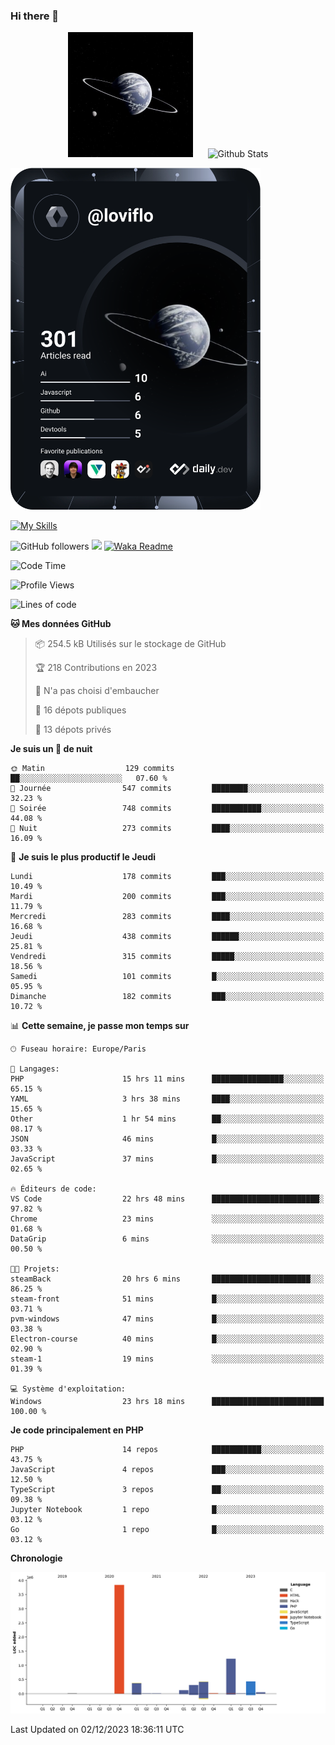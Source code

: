 ### Hi there 👋

<p align="center">
  <img src="https://github.com/Loviflo/Loviflo/blob/main/img/portrait.jpg" alt="Loviflo" height="200" style="margin-right: 20px"/>
  <img src="https://github-readme-stats.vercel.app/api?username=Loviflo&show_icons=true&theme=graywhite" alt="Github Stats" />
</p>

<a href="https://app.daily.dev/loviflo"><img src="https://github.com/loviflo/loviflo/blob/main/devcard.svg" width="400" alt="Loviflo's Dev Card"/></a>


[![My Skills](https://skillicons.dev/icons?i=php,laravel,symfony,mysql,js,ts,html,css,sass,angular,docker,webpack,vscode,figma,git,github,gitlab)](https://skillicons.dev)


![GitHub followers](https://img.shields.io/github/followers/Loviflo?label=Follow&style=social)
![](https://visitor-badge.glitch.me/badge?page_id=Loviflo.Loviflo)
[![Waka Readme](https://github.com/Loviflo/Loviflo/actions/workflows/update-stats.yml/badge.svg)](https://github.com/Loviflo/Loviflo/actions/workflows/update-stats.yml)

<!--START_SECTION:waka-->
![Code Time](http://img.shields.io/badge/Code%20Time-1%2C674%20hrs%2014%20mins-blue)

![Profile Views](http://img.shields.io/badge/Vues%20du%20profil-15-blue)

![Lines of code](https://img.shields.io/badge/Depuis%20Hello%20World%2C%20j%27ai%20%C3%A9crit-6.8%20million%20Lignes%20de%20code-blue)

**🐱 Mes données GitHub** 

> 📦 254.5 kB Utilisés sur le stockage de GitHub 
 > 
> 🏆 218 Contributions en 2023
 > 
> 🚫 N'a pas choisi d'embaucher
 > 
> 📜 16 dépots publiques 
 > 
> 🔑 13 dépots privés 
 > 
**Je suis un 🦉 de nuit** 

```text
🌞 Matin                  129 commits         ██░░░░░░░░░░░░░░░░░░░░░░░   07.60 % 
🌆 Journée                547 commits         ████████░░░░░░░░░░░░░░░░░   32.23 % 
🌃 Soirée                 748 commits         ███████████░░░░░░░░░░░░░░   44.08 % 
🌙 Nuit                   273 commits         ████░░░░░░░░░░░░░░░░░░░░░   16.09 % 
```
📅 **Je suis le plus productif le Jeudi** 

```text
Lundi                    178 commits         ███░░░░░░░░░░░░░░░░░░░░░░   10.49 % 
Mardi                    200 commits         ███░░░░░░░░░░░░░░░░░░░░░░   11.79 % 
Mercredi                 283 commits         ████░░░░░░░░░░░░░░░░░░░░░   16.68 % 
Jeudi                    438 commits         ██████░░░░░░░░░░░░░░░░░░░   25.81 % 
Vendredi                 315 commits         █████░░░░░░░░░░░░░░░░░░░░   18.56 % 
Samedi                   101 commits         █░░░░░░░░░░░░░░░░░░░░░░░░   05.95 % 
Dimanche                 182 commits         ███░░░░░░░░░░░░░░░░░░░░░░   10.72 % 
```


📊 **Cette semaine, je passe mon temps sur** 

```text
🕑︎ Fuseau horaire: Europe/Paris

💬 Langages: 
PHP                      15 hrs 11 mins      ████████████████░░░░░░░░░   65.15 % 
YAML                     3 hrs 38 mins       ████░░░░░░░░░░░░░░░░░░░░░   15.65 % 
Other                    1 hr 54 mins        ██░░░░░░░░░░░░░░░░░░░░░░░   08.17 % 
JSON                     46 mins             █░░░░░░░░░░░░░░░░░░░░░░░░   03.33 % 
JavaScript               37 mins             █░░░░░░░░░░░░░░░░░░░░░░░░   02.65 % 

🔥 Éditeurs de code: 
VS Code                  22 hrs 48 mins      ████████████████████████░   97.82 % 
Chrome                   23 mins             ░░░░░░░░░░░░░░░░░░░░░░░░░   01.68 % 
DataGrip                 6 mins              ░░░░░░░░░░░░░░░░░░░░░░░░░   00.50 % 

🐱‍💻 Projets: 
steamBack                20 hrs 6 mins       ██████████████████████░░░   86.25 % 
steam-front              51 mins             █░░░░░░░░░░░░░░░░░░░░░░░░   03.71 % 
pvm-windows              47 mins             █░░░░░░░░░░░░░░░░░░░░░░░░   03.38 % 
Electron-course          40 mins             █░░░░░░░░░░░░░░░░░░░░░░░░   02.90 % 
steam-1                  19 mins             ░░░░░░░░░░░░░░░░░░░░░░░░░   01.39 % 

💻 Système d'exploitation: 
Windows                  23 hrs 18 mins      █████████████████████████   100.00 % 
```

**Je code principalement en PHP** 

```text
PHP                      14 repos            ███████████░░░░░░░░░░░░░░   43.75 % 
JavaScript               4 repos             ███░░░░░░░░░░░░░░░░░░░░░░   12.50 % 
TypeScript               3 repos             ██░░░░░░░░░░░░░░░░░░░░░░░   09.38 % 
Jupyter Notebook         1 repo              █░░░░░░░░░░░░░░░░░░░░░░░░   03.12 % 
Go                       1 repo              █░░░░░░░░░░░░░░░░░░░░░░░░   03.12 % 
```



**Chronologie**

![Lines of Code chart](https://raw.githubusercontent.com/Loviflo/Loviflo/main/assets/bar_graph.png)


 Last Updated on 02/12/2023 18:36:11 UTC
<!--END_SECTION:waka-->
